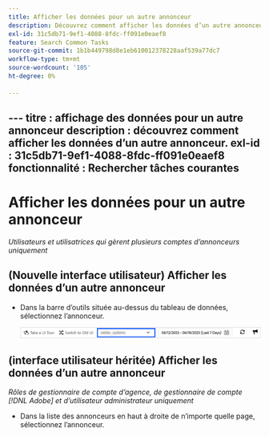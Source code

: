 ```yaml
---
title: Afficher les données pour un autre annonceur
description: Découvrez comment afficher les données d’un autre annonceur.
exl-id: 31c5db71-9ef1-4088-8fdc-ff091e0eaef8
feature: Search Common Tasks
source-git-commit: 1b1b449798d8e1eb610012378228aaf539a77dc7
workflow-type: tm+mt
source-wordcount: '105'
ht-degree: 0%

---
```


&#x200B;---
titre : affichage des données pour un autre annonceur
description : découvrez comment afficher les données d’un autre annonceur.
exl-id : 31c5db71-9ef1-4088-8fdc-ff091e0eaef8
fonctionnalité : Rechercher tâches courantes
---
# Afficher les données pour un autre annonceur

*Utilisateurs et utilisatrices qui gèrent plusieurs comptes d’annonceurs uniquement*

## (Nouvelle interface utilisateur) Afficher les données d’un autre annonceur

* Dans la barre d’outils située au-dessus du tableau de données, sélectionnez l’annonceur.

  ![Sélecteur publicitaire dans la barre d’outils](/help/search-social-commerce/assets/advertiser-selector.png "Sélecteur publicitaire dans la barre d’outils")

## (interface utilisateur héritée) Afficher les données d’un autre annonceur

*Rôles de gestionnaire de compte d’agence, de gestionnaire de compte [!DNL Adobe] et d’utilisateur administrateur uniquement*

* Dans la liste des annonceurs en haut à droite de n’importe quelle page, sélectionnez l’annonceur.
